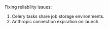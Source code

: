 Fixing reliability issues:

1. Celery tasks share job storage environments.
2. Anthropic connection expiration on launch.